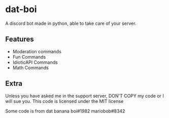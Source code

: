 # dat-boi
A discord bot made in python, able to take care of your server.



## Features

* Moderation commands
* Fun Commands
* IdioticAPI Commands
* Math Commands 


## Extra
Unless you have asked me in the support server, DON'T COPY my code or I will sue you. 
This code is licensed under the MIT license



Some code is from 
dat banana boi#1982
mariobob#8342

